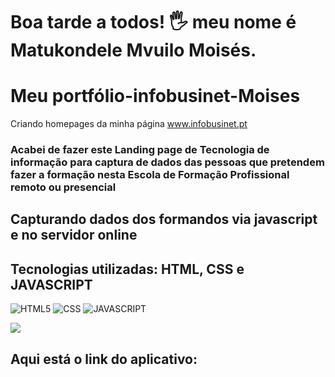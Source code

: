 # Boa tarde a todos! 🖐️ meu nome é Matukondele Mvuilo Moisés.

# Meu portfólio-infobusinet-Moises
Criando homepages da minha página www.infobusinet.pt




### Acabei de fazer este Landing page de Tecnologia de informação para captura de dados das pessoas que pretendem fazer a formação nesta Escola de Formação Profissional remoto ou presencial

## Capturando dados dos formandos via javascript e no servidor online

## Tecnologias utilizadas: HTML, CSS e JAVASCRIPT

![HTML5](https://img.shields.io/badge/html5-%23E34F26.svg?style=for-the-badge&logo=html5&logoColor=white)
![CSS](https://img.shields.io/badge/CSS-239120?&style=for-the-badge&logo=css3&logoColor=white)
![JAVASCRIPT](https://img.shields.io/badge/JavaScript-F7DF1E.svg?style=for-the-badge&logo=JavaScript&logoColor=black)

<div>
<img src="./assets/image-page.png"></div>

## Aqui está o link do aplicativo:


